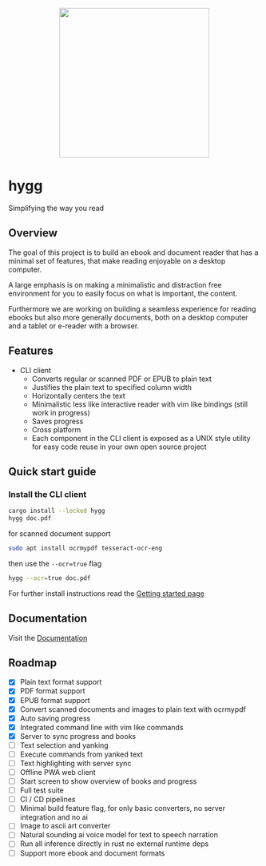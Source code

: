 <p align="center">
  <a href="https://github.com/kruserr/hygg" target="_blank">
    <img width="300" src="https://raw.githubusercontent.com/kruserr/hygg/main/assets/logo/logo.svg">
  </a>
</p>

# hygg
Simplifying the way you read

## Overview
The goal of this project is to build an ebook and document reader that has a minimal set of features, that make reading enjoyable on a desktop computer.

A large emphasis is on making a minimalistic and distraction free environment for you to easily focus on what is important, the content.

Furthermore we are working on building a seamless experience for reading ebooks but also more generally documents, both on a desktop computer and a tablet or e-reader with a browser.

## Features
- CLI client
  - Converts regular or scanned PDF or EPUB to plain text
  - Justifies the plain text to specified column width
  - Horizontally centers the text
  - Minimalistic less like interactive reader with vim like bindings (still work in progress)
  - Saves progress
  - Cross platform
  - Each component in the CLI client is exposed as a UNIX style utility for easy code reuse in your own open source project

## Quick start guide
### Install the CLI client
```sh
cargo install --locked hygg
hygg doc.pdf
```

for scanned document support
```sh
sudo apt install ocrmypdf tesseract-ocr-eng
```

then use the `--ocr=true` flag
```sh
hygg --ocr=true doc.pdf
```

For further install instructions read the [Getting started page](https://github.com/kruserr/hygg/blob/main/docs/README.md)

## Documentation
Visit the [Documentation](https://github.com/kruserr/hygg/blob/main/docs/pages/getting-started.md)

## Roadmap
- [x] Plain text format support
- [x] PDF format support
- [x] EPUB format support
- [x] Convert scanned documents and images to plain text with ocrmypdf
- [x] Auto saving progress
- [x] Integrated command line with vim like commands
- [x] Server to sync progress and books
- [ ] Text selection and yanking
- [ ] Execute commands from yanked text
- [ ] Text highlighting with server sync
- [ ] Offline PWA web client
- [ ] Start screen to show overview of books and progress
- [ ] Full test suite
- [ ] CI / CD pipelines
- [ ] Minimal build feature flag, for only basic converters, no server integration and no ai
- [ ] Image to ascii art converter
- [ ] Natural sounding ai voice model for text to speech narration
- [ ] Run all inference directly in rust no external runtime deps
- [ ] Support more ebook and document formats
